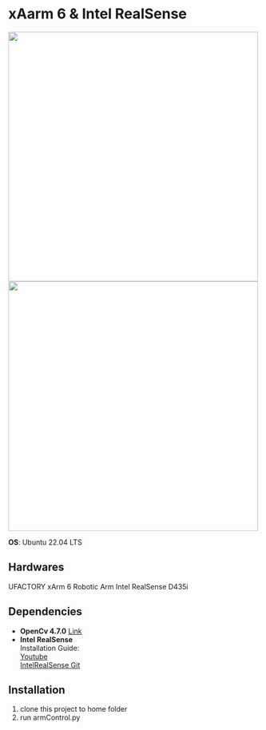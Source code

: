# xAarm 6 & Intel RealSense

<img src="Xarm_Realsense.gif" width = "500">
<img src="timelapse.gif" width = "500">

<b>OS</b>: Ubuntu 22.04 LTS  

## Hardwares
UFACTORY xArm 6 Robotic Arm
Intel RealSense D435i

## Dependencies

* <b> OpenCv 4.7.0</b>
    [Link](https://www.samontab.com/web/2023/02/installing-opencv-4-7-0-in-ubuntu-22-04-lts/)
* <b> Intel RealSense  </b>  
    Installation Guide:  
    [Youtube](https://youtu.be/IcCUyybZmAE)  
    [IntelRealSense Git](https://github.com/IntelRealSense/librealsense/blob/master/doc/distribution_linux.md)


## Installation
1. clone this project to home folder
2. run armControl.py

